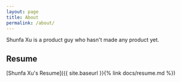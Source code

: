```yaml
---
layout: page
title: About
permalink: /about/
---
```


Shunfa Xu is a product guy who hasn't made any product yet.

## Resume

[Shunfa Xu's Resume]({{ site.baseurl }}{% link docs/resume.md %})
